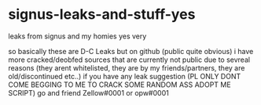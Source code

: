 # signus-leaks-and-stuff-yes
leaks from signus and my homies yes very

so basically these are D-C Leaks but on github (public quite obvious)
i have more cracked/deobfed sources that are currently not public due to sevreal reasons (they arent whitelisted, they are by my friends/partners, they are old/discontinued etc..)
if you have any leak suggestion (PL ONLY DONT COME BEGGING TO ME TO CRACK SOME RANDOM ASS ADOPT ME SCRIPT) go and friend Zellow#0001 or opw#0001
